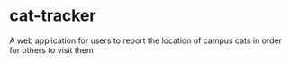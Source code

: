 # cat-tracker
A web application for users to report the location of campus cats in order for others to visit them
